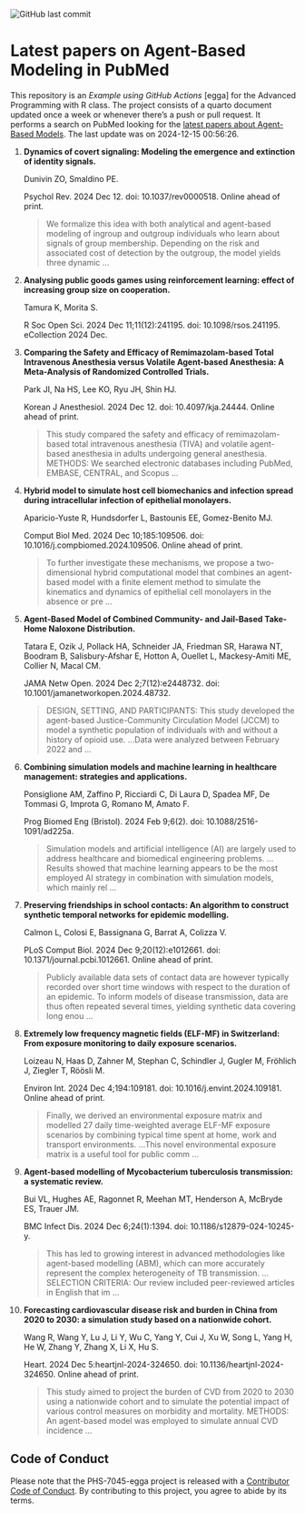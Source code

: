 ![GitHub last
commit](https://img.shields.io/github/last-commit/UofUEpiBio/PHS-7045-egga.png)

# Latest papers on Agent-Based Modeling in PubMed

This repository is an *Example using GitHub Actions* \[egga\] for the
Advanced Programming with R class. The project consists of a quarto
document updated once a week or whenever there’s a push or pull request.
It performs a search on PubMed looking for the <a
href="https://pubmed.ncbi.nlm.nih.gov/?term=agent-based+model&amp;sort=date"
target="_blank">latest papers about Agent-Based Models</a>. The last
update was on 2024-12-15 00:56:26.

<div class="cell">

</div>

1.  **Dynamics of covert signaling: Modeling the emergence and
    extinction of identity signals.**

    Dunivin ZO, Smaldino PE.

    Psychol Rev. 2024 Dec 12. doi: 10.1037/rev0000518. Online ahead of
    print.

    > We formalize this idea with both analytical and agent-based
    > modeling of ingroup and outgroup individuals who learn about
    > signals of group membership. Depending on the risk and associated
    > cost of detection by the outgroup, the model yields three dynamic
    > …

2.  **Analysing public goods games using reinforcement learning: effect
    of increasing group size on cooperation.**

    Tamura K, Morita S.

    R Soc Open Sci. 2024 Dec 11;11(12):241195. doi: 10.1098/rsos.241195.
    eCollection 2024 Dec.

3.  **Comparing the Safety and Efficacy of Remimazolam-based Total
    Intravenous Anesthesia versus Volatile Agent-based Anesthesia: A
    Meta-Analysis of Randomized Controlled Trials.**

    Park JI, Na HS, Lee KO, Ryu JH, Shin HJ.

    Korean J Anesthesiol. 2024 Dec 12. doi: 10.4097/kja.24444. Online
    ahead of print.

    > This study compared the safety and efficacy of remimazolam-based
    > total intravenous anesthesia (TIVA) and volatile agent-based
    > anesthesia in adults undergoing general anesthesia. METHODS: We
    > searched electronic databases including PubMed, EMBASE, CENTRAL,
    > and Scopus …

4.  **Hybrid model to simulate host cell biomechanics and infection
    spread during intracellular infection of epithelial monolayers.**

    Aparicio-Yuste R, Hundsdorfer L, Bastounis EE, Gomez-Benito MJ.

    Comput Biol Med. 2024 Dec 10;185:109506. doi:
    10.1016/j.compbiomed.2024.109506. Online ahead of print.

    > To further investigate these mechanisms, we propose a
    > two-dimensional hybrid computational model that combines an
    > agent-based model with a finite element method to simulate the
    > kinematics and dynamics of epithelial cell monolayers in the
    > absence or pre …

5.  **Agent-Based Model of Combined Community- and Jail-Based Take-Home
    Naloxone Distribution.**

    Tatara E, Ozik J, Pollack HA, Schneider JA, Friedman SR, Harawa NT,
    Boodram B, Salisbury-Afshar E, Hotton A, Ouellet L, Mackesy-Amiti
    ME, Collier N, Macal CM.

    JAMA Netw Open. 2024 Dec 2;7(12):e2448732. doi:
    10.1001/jamanetworkopen.2024.48732.

    > DESIGN, SETTING, AND PARTICIPANTS: This study developed the
    > agent-based Justice-Community Circulation Model (JCCM) to model a
    > synthetic population of individuals with and without a history of
    > opioid use. …Data were analyzed between February 2022 and …

6.  **Combining simulation models and machine learning in healthcare
    management: strategies and applications.**

    Ponsiglione AM, Zaffino P, Ricciardi C, Di Laura D, Spadea MF, De
    Tommasi G, Improta G, Romano M, Amato F.

    Prog Biomed Eng (Bristol). 2024 Feb 9;6(2). doi:
    10.1088/2516-1091/ad225a.

    > Simulation models and artificial intelligence (AI) are largely
    > used to address healthcare and biomedical engineering problems.
    > …Results showed that machine learning appears to be the most
    > employed AI strategy in combination with simulation models, which
    > mainly rel …

7.  **Preserving friendships in school contacts: An algorithm to
    construct synthetic temporal networks for epidemic modelling.**

    Calmon L, Colosi E, Bassignana G, Barrat A, Colizza V.

    PLoS Comput Biol. 2024 Dec 9;20(12):e1012661. doi:
    10.1371/journal.pcbi.1012661. Online ahead of print.

    > Publicly available data sets of contact data are however typically
    > recorded over short time windows with respect to the duration of
    > an epidemic. To inform models of disease transmission, data are
    > thus often repeated several times, yielding synthetic data
    > covering long enou …

8.  **Extremely low frequency magnetic fields (ELF-MF) in Switzerland:
    From exposure monitoring to daily exposure scenarios.**

    Loizeau N, Haas D, Zahner M, Stephan C, Schindler J, Gugler M,
    Fröhlich J, Ziegler T, Röösli M.

    Environ Int. 2024 Dec 4;194:109181. doi:
    10.1016/j.envint.2024.109181. Online ahead of print.

    > Finally, we derived an environmental exposure matrix and modelled
    > 27 daily time-weighted average ELF-MF exposure scenarios by
    > combining typical time spent at home, work and transport
    > environments. …This novel environmental exposure matrix is a
    > useful tool for public comm …

9.  **Agent-based modelling of Mycobacterium tuberculosis transmission:
    a systematic review.**

    Bui VL, Hughes AE, Ragonnet R, Meehan MT, Henderson A, McBryde ES,
    Trauer JM.

    BMC Infect Dis. 2024 Dec 6;24(1):1394. doi:
    10.1186/s12879-024-10245-y.

    > This has led to growing interest in advanced methodologies like
    > agent-based modelling (ABM), which can more accurately represent
    > the complex heterogeneity of TB transmission. …SELECTION CRITERIA:
    > Our review included peer-reviewed articles in English that im …

10. **Forecasting cardiovascular disease risk and burden in China from
    2020 to 2030: a simulation study based on a nationwide cohort.**

    Wang R, Wang Y, Lu J, Li Y, Wu C, Yang Y, Cui J, Xu W, Song L, Yang
    H, He W, Zhang Y, Zhang X, Li X, Hu S.

    Heart. 2024 Dec 5:heartjnl-2024-324650. doi:
    10.1136/heartjnl-2024-324650. Online ahead of print.

    > This study aimed to project the burden of CVD from 2020 to 2030
    > using a nationwide cohort and to simulate the potential impact of
    > various control measures on morbidity and mortality. METHODS: An
    > agent-based model was employed to simulate annual CVD incidence …

## Code of Conduct

Please note that the PHS-7045-egga project is released with a
[Contributor Code of
Conduct](https://contributor-covenant.org/version/2/1/CODE_OF_CONDUCT.html).
By contributing to this project, you agree to abide by its terms.
